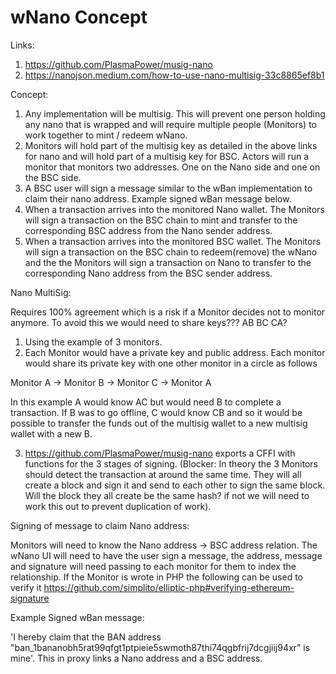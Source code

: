 # wNano Concept

Links:

1. https://github.com/PlasmaPower/musig-nano
2. https://nanojson.medium.com/how-to-use-nano-multisig-33c8865ef8b1

Concept:

1. Any implementation will be multisig. This will prevent one person holding any nano that is wrapped and will require multiple people (Monitors) to work together to mint / redeem wNano.
2. Monitors will hold part of the multisig key as detailed in the above links for nano and will hold part of a multisig key for BSC. Actors will run a monitor that monitors two addresses. One on the Nano side and one on the BSC side.
4. A BSC user will sign a message similar to the wBan implementation to claim their nano address. Example signed wBan message below.
5. When a transaction arrives into the monitored Nano wallet. The Monitors will sign a transaction on the BSC chain to mint and transfer to the corresponding BSC address from the Nano sender address.
6. When a transaction arrives into the monitored BSC wallet. The Monitors will sign a transaction on the BSC chain to redeem(remove) the wNano and the the Monitors will sign a transaction on Nano to transfer to the corresponding Nano address from the BSC sender address.

Nano MultiSig:

Requires 100% agreement which is a risk if a Monitor decides not to monitor anymore. To avoid this we would need to share keys??? AB BC CA?

1. Using the example of 3 monitors. 
2. Each Monitor would have a private key and public address. Each monitor would share its private key with one other monitor in a circle as follows

Monitor A -> Monitor B -> Monitor C -> Monitor A

In this example A would know AC but would need B to complete a transaction. If B was to go offline, C would know CB and so it would be possible to transfer the funds out of the multisig wallet to a new multisig wallet with a new B.

3. https://github.com/PlasmaPower/musig-nano exports a CFFI with functions for the 3 stages of signing. (Blocker: In theory the 3 Monitors should detect the transaction at around the same time. They will all create a block and sign it and send to each other to sign the same block. Will the block they all create be the same hash? if not we will need to work this out to prevent duplication of work).

Signing of message to claim Nano address:

Monitors will need to know the Nano address -> BSC address relation. The wNano UI will need to have the user sign a message, the address, message and signature will need passing to each monitor for them to index the relationship. If the Monitor is wrote in PHP the following can be used to verify it https://github.com/simplito/elliptic-php#verifying-ethereum-signature

Example Signed wBan message:

'I hereby claim that the BAN address "ban_1bananobh5rat99qfgt1ptpieie5swmoth87thi74qgbfrij7dcgjiij94xr" is mine'. This in proxy links a Nano address and a BSC address.
